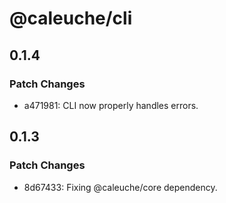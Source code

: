 # @caleuche/cli

## 0.1.4

### Patch Changes

- a471981: CLI now properly handles errors.

## 0.1.3

### Patch Changes

- 8d67433: Fixing @caleuche/core dependency.
